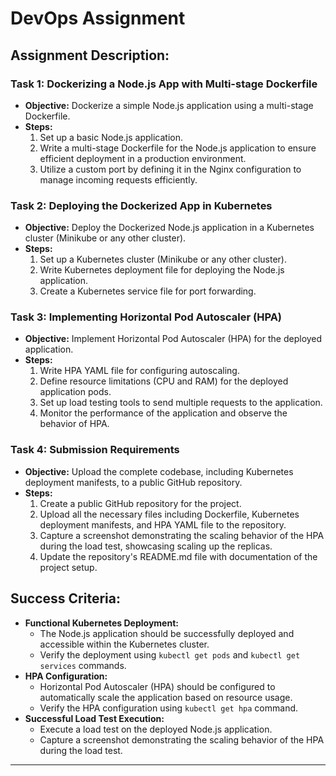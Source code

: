# DevOps Assignment

## Assignment Description:

### Task 1: Dockerizing a Node.js App with Multi-stage Dockerfile
- **Objective:** Dockerize a simple Node.js application using a multi-stage Dockerfile.
- **Steps:**
  1. Set up a basic Node.js application.
  2. Write a multi-stage Dockerfile for the Node.js application to ensure efficient deployment in a production environment.
  3. Utilize a custom port by defining it in the Nginx configuration to manage incoming requests efficiently.

### Task 2: Deploying the Dockerized App in Kubernetes
- **Objective:** Deploy the Dockerized Node.js application in a Kubernetes cluster (Minikube or any other cluster).
- **Steps:**
  1. Set up a Kubernetes cluster (Minikube or any other cluster).
  2. Write Kubernetes deployment file for deploying the Node.js application.
  3. Create a Kubernetes service file for port forwarding.

### Task 3: Implementing Horizontal Pod Autoscaler (HPA)
- **Objective:** Implement Horizontal Pod Autoscaler (HPA) for the deployed application.
- **Steps:**
  1. Write HPA YAML file for configuring autoscaling.
  2. Define resource limitations (CPU and RAM) for the deployed application pods.
  3. Set up load testing tools to send multiple requests to the application.
  4. Monitor the performance of the application and observe the behavior of HPA.

### Task 4: Submission Requirements
- **Objective:** Upload the complete codebase, including Kubernetes deployment manifests, to a public GitHub repository.
- **Steps:**
  1. Create a public GitHub repository for the project.
  2. Upload all the necessary files including Dockerfile, Kubernetes deployment manifests, and HPA YAML file to the repository.
  3. Capture a screenshot demonstrating the scaling behavior of the HPA during the load test, showcasing scaling up the replicas.
  4. Update the repository's README.md file with documentation of the project setup.

## Success Criteria:
- **Functional Kubernetes Deployment:**
  - The Node.js application should be successfully deployed and accessible within the Kubernetes cluster.
  - Verify the deployment using `kubectl get pods` and `kubectl get services` commands.
- **HPA Configuration:**
  - Horizontal Pod Autoscaler (HPA) should be configured to automatically scale the application based on resource usage.
  - Verify the HPA configuration using `kubectl get hpa` command.
- **Successful Load Test Execution:**
  - Execute a load test on the deployed Node.js application.
  - Capture a screenshot demonstrating the scaling behavior of the HPA during the load test.

---